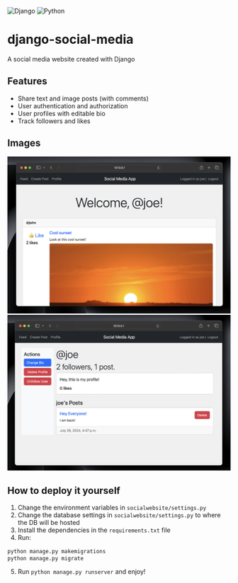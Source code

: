 ![Django](https://img.shields.io/badge/django-%23092E20.svg?style=for-the-badge&logo=django&logoColor=white)
![Python](https://img.shields.io/badge/python-3670A0?style=for-the-badge&logo=python&logoColor=ffdd54)

# django-social-media
A social media website created with Django

## Features
- Share text and image posts (with comments)
- User authentication and authorization
- User profiles with editable bio
- Track followers and likes

## Images
![Example](image.png)
![Example 2](image2.png)

## How to deploy it yourself
1. Change the environment variables in `socialwebsite/settings.py`
2. Change the database settings in `socialwebsite/settings.py` to where the DB will be hosted
3. Install the dependencies in the `requirements.txt` file
4. Run:
```
python manage.py makemigrations
python manage.py migrate
```
5. Run `python manage.py runserver` and enjoy!


